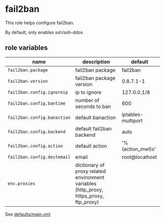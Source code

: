 # fail2ban

This role helps configure fail2ban.

By default, only enables ssh/ssh-ddos

## role variables

|name|description|default|
|----|-----------|-------|
|`fail2ban.package`|fail2ban package|fail2ban|
|`fail2ban.version`|fail2ban package version|0.8.7.1-1|
|`fail2ban.config.ignoreip`|ip to ignore|127.0.0.1/8|
|`fail2ban.config.bantime`|number of seconds to ban|600|
|`fail2ban.config.banaction`|default banaction|iptables-multiport|
|`fail2ban.config.backend`|default fail2ban backend|auto|
|`fail2ban.config.action`|default action|'%(action_mwl)s'|
|`fail2ban.config.destemail`|email|root@localhost|
|`env.proxies`|dictionary of proxy related environment variables (http_proxy, https_proxy, ftp_proxy)||

See [defaults/main.yml](https://github.com/ryankanno/ansible-roles/blob/master/fail2ban/defaults/main.yml)
